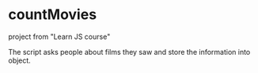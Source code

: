 # countMovies
project from "Learn JS course"

The script asks people about films they saw and store the information into object.
